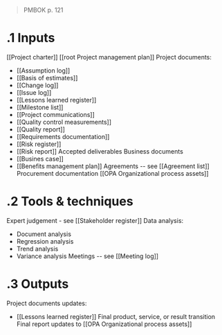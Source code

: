 >PMBOK p. 121
# .1 Inputs
[[Project charter]]
[[root Project management plan]]
Project documents:
* [[Assumption log]]
* [[Basis of estimates]]
* [[Change log]]
* [[Issue log]]
* [[Lessons learned register]]
* [[Milestone list]]
* [[Project communications]]
* [[Quality control measurements]]
* [[Quality report]]
* [[Requirements documentation]]
* [[Risk register]]
* [[Risk report]]
Accepted deliverables
Business documents
* [[Busines case]]
* [[Benefits management plan]]
Agreements -- see [[Agreement list]]
Procurement documentation
[[OPA Organizational process assets]]

# .2 Tools & techniques
Expert judgement - see [[Stakeholder register]]
Data analysis:
* Document analysis
* Regression analysis
* Trend analysis
* Variance analysis
Meetings -- see [[Meeting log]]

# .3 Outputs
Project documents updates:
* [[Lessons learned register]]
Final product, service, or result transition
Final report
updates to [[OPA Organizational process assets]]
